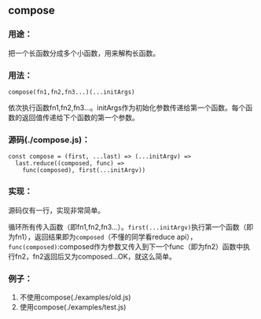 ## compose
### 用途：
把一个长函数分成多个小函数，用来解构长函数。

### 用法：
```
compose(fn1,fn2,fn3...)(...initArgs)
```
依次执行函数fn1,fn2,fn3...。initArgs作为初始化参数传递给第一个函数。每个函数的返回值传递给下个函数的第一个参数。

### 源码(./compose.js)：
```
const compose = (first, ...last) => (...initArgv) =>
  last.reduce((composed, func) =>
    func(composed), first(...initArgv))
```

### 实现：
源码仅有一行，实现非常简单。

循环所有传入函数（即fn1,fn2,fn3...）。`first(...initArgv)`执行第一个函数（即为fn1），返回结果即为`composed`（不懂的同学看reduce api），`func(composed)`:composed作为参数又传入到下一个func（即为fn2）函数中执行fn2，fn2返回后又为composed...OK，就这么简单。

### 例子：

1. 不使用compose(./examples/old.js)
2. 使用compose(./examples/test.js)





